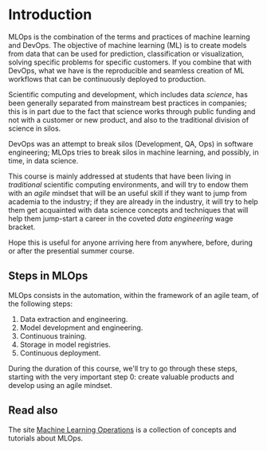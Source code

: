 # Introduction

MLOps is the combination of the terms and practices of machine
learning and DevOps. The objective of machine learning (ML) is to
create models from data that can be used for prediction,
classification or visualization, solving specific problems for
specific customers. If you
combine that with DevOps, what we have is the reproducible and
seamless creation of ML workflows that can be continuously deployed to
production.

Scientific computing and development, which includes data *science*, has been generally separated from mainstream best practices in companies; this is in part due to the fact that science works through public funding and not with a customer or new product, and also to the traditional division of science in silos.

DevOps was an attempt to break silos (Development, QA, Ops) in
software engineering; MLOps tries to break silos in machine learning,
and possibly, in time, in data science.

This course is mainly addressed at students that have been living in *traditional* scientific computing environments, and will try to endow them with an *agile* mindset that will be an useful skill if they want to jump from academia to the industry; if they are already in the industry, it will try to help them get acquainted with data science concepts and techniques that will help them jump-start a career in the coveted *data engineering* wage bracket.

Hope this is useful for anyone arriving here from anywhere, before, during or after the presential summer course.

## Steps in MLOps

MLOps consists in the automation, within the framework of an agile team, of the following steps:

1. Data extraction and engineering.
2. Model development and engineering.
3. Continuous training.
4. Storage in model registries.
5. Continuous deployment.

During the duration of this course, we'll try to go through these steps, starting with the very important step 0: create valuable products and develop using an agile mindset.

## Read also

The site [Machine Learning Operations](https://ml-ops.org/) is a
collection of concepts and tutorials about MLOps.
